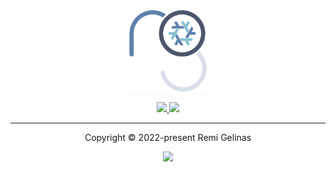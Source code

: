 <div align="center">
    <a href="https://github.com/remi-gelinas/rosetta">
        <img src=".github/assets/logo.svg" width="130px" height="130px"/>
    </a>
    <p>
    <p>
    <a href="https://github.com/remi-gelinas/rosetta/actions/workflows/check.yaml">
        <img src="https://img.shields.io/github/actions/workflow/status/remi-gelinas/rosetta/check.yaml?color=%23ECEFF4&event=push&label=Check&logo=githubactions&logoColor=eceff4&style=flat-square&colorA=4c566a&colorB=88c0d0" />
    </a>
    <a href="https://github.com/remi-gelinas/rosetta/actions/workflows/build_darwin.yaml">
        <img src="https://img.shields.io/github/actions/workflow/status/remi-gelinas/rosetta/build_darwin.yaml?color=%23ECEFF4&event=push&label=Build&logo=githubactions&logoColor=eceff4&style=flat-square&colorA=4c566a&colorB=88c0d0" />
    </a>
</div>

---

<div align="center">
    <div>Copyright &copy; 2022-present Remi Gelinas</div>
    <p>
    <p>
    <a href="https://github.com/remi-gelinas/rosetta/blob/trunk/LICENSE">
        <img src="https://img.shields.io/github/license/remi-gelinas/rosetta?color=%23ECEFF4&label=License&logoColor=88C0D0&style=flat-square&colorA=4c566a&colorB=88c0d0" />
    </a>
</div>

